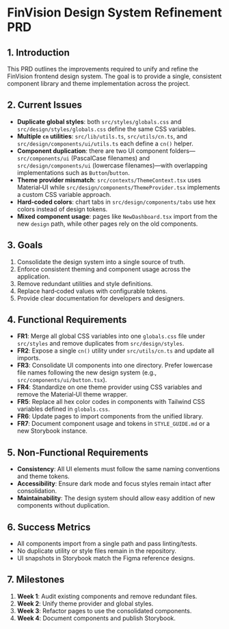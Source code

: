 # FinVision Design System Refinement PRD

## 1. Introduction
This PRD outlines the improvements required to unify and refine the FinVision frontend design system. The goal is to provide a single, consistent component library and theme implementation across the project.

## 2. Current Issues
- **Duplicate global styles**: both `src/styles/globals.css` and `src/design/styles/globals.css` define the same CSS variables.
- **Multiple `cn` utilities**: `src/lib/utils.ts`, `src/utils/cn.ts`, and `src/design/components/ui/utils.ts` each define a `cn()` helper.
- **Component duplication**: there are two UI component folders—`src/components/ui` (PascalCase filenames) and `src/design/components/ui` (lowercase filenames)—with overlapping implementations such as `Button`/`button`.
- **Theme provider mismatch**: `src/contexts/ThemeContext.tsx` uses Material‑UI while `src/design/components/ThemeProvider.tsx` implements a custom CSS variable approach.
- **Hard‑coded colors**: chart tabs in `src/design/components/tabs` use hex colors instead of design tokens.
- **Mixed component usage**: pages like `NewDashboard.tsx` import from the new `design` path, while other pages rely on the old components.

## 3. Goals
1. Consolidate the design system into a single source of truth.
2. Enforce consistent theming and component usage across the application.
3. Remove redundant utilities and style definitions.
4. Replace hard‑coded values with configurable tokens.
5. Provide clear documentation for developers and designers.

## 4. Functional Requirements
- **FR1**: Merge all global CSS variables into one `globals.css` file under `src/styles` and remove duplicates from `src/design/styles`.
- **FR2**: Expose a single `cn()` utility under `src/utils/cn.ts` and update all imports.
- **FR3**: Consolidate UI components into one directory. Prefer lowercase file names following the new design system (e.g., `src/components/ui/button.tsx`).
- **FR4**: Standardize on one theme provider using CSS variables and remove the Material‑UI theme wrapper.
- **FR5**: Replace all hex color codes in components with Tailwind CSS variables defined in `globals.css`.
- **FR6**: Update pages to import components from the unified library.
- **FR7**: Document component usage and tokens in `STYLE_GUIDE.md` or a new Storybook instance.

## 5. Non‑Functional Requirements
- **Consistency**: All UI elements must follow the same naming conventions and theme tokens.
- **Accessibility**: Ensure dark mode and focus styles remain intact after consolidation.
- **Maintainability**: The design system should allow easy addition of new components without duplication.

## 6. Success Metrics
- All components import from a single path and pass linting/tests.
- No duplicate utility or style files remain in the repository.
- UI snapshots in Storybook match the Figma reference designs.

## 7. Milestones
1. **Week 1**: Audit existing components and remove redundant files.
2. **Week 2**: Unify theme provider and global styles.
3. **Week 3**: Refactor pages to use the consolidated components.
4. **Week 4**: Document components and publish Storybook.

